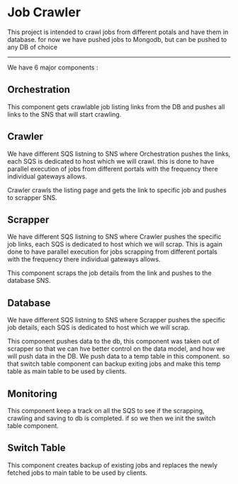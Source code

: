 # Job Crawler

This project is intended to crawl jobs from different potals and have them in database.
for now we have pushed jobs to Mongodb, but can be pushed to any DB of choice

<hr/>
We have 6 major components :

## Orchestration

This component gets crawlable job listing links from the DB and pushes all links to the SNS that will start crawling.

## Crawler

We have different SQS listning to SNS where Orchestration pushes the links, each SQS is dedicated to host which we will crawl.
this is done to have parallel execution of jobs from different portals with the frequency there individual gateways allows.

Crawler crawls the listing page and gets the link to specific job and pushes to scrapper SNS.

## Scrapper

We have different SQS listning to SNS where Crawler pushes the specific job links, each SQS is dedicated to host which we will scrap.
This is again done to have parallel execution for jobs scrapping from different portals with the frequency there individual gateways allows.

This component scraps the job details from the link and pushes to the database SNS.

## Database

We have different SQS listning to SNS where Scrapper pushes the specific job details, each SQS is dedicated to host which we will scrap.

This component pushes data to the db, this component was taken out of scrapper so that we can hve better control on the data model, and how we will push data in the DB.
We push data to a temp table in this component. so that switch table component can backup exiting jobs and make this temp table as main table to be used by clients.

## Monitoring

This component keep a track on all the SQS to see if the scrapping, crawling and saving to db is completed. if so we then we init the switch table component.

## Switch Table

This component creates backup of existing jobs and replaces the newly fetched jobs to main table to be used by clients.
